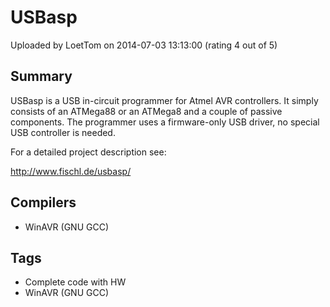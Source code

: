 # USBasp

Uploaded by LoetTom on 2014-07-03 13:13:00 (rating 4 out of 5)

## Summary

USBasp is a USB in-circuit programmer for Atmel AVR controllers. It simply consists of an ATMega88 or an ATMega8 and a couple of passive components. The programmer uses a firmware-only USB driver, no special USB controller is needed.


For a detailed project description see:  

<http://www.fischl.de/usbasp/>

## Compilers

- WinAVR (GNU GCC)

## Tags

- Complete code with HW
- WinAVR (GNU GCC)
